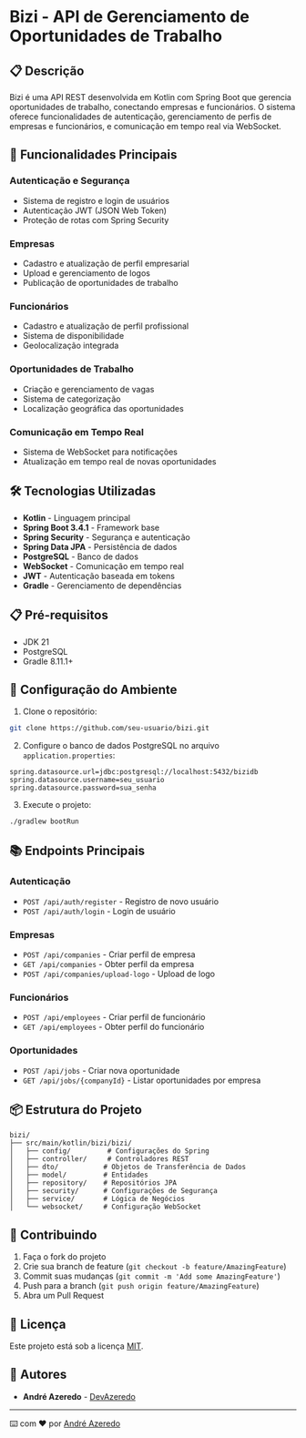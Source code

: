 # Bizi - API de Gerenciamento de Oportunidades de Trabalho

## 📋 Descrição
Bizi é uma API REST desenvolvida em Kotlin com Spring Boot que gerencia oportunidades de trabalho, conectando empresas e funcionários. O sistema oferece funcionalidades de autenticação, gerenciamento de perfis de empresas e funcionários, e comunicação em tempo real via WebSocket.

## 🚀 Funcionalidades Principais

### Autenticação e Segurança
- Sistema de registro e login de usuários
- Autenticação JWT (JSON Web Token)
- Proteção de rotas com Spring Security

### Empresas
- Cadastro e atualização de perfil empresarial
- Upload e gerenciamento de logos
- Publicação de oportunidades de trabalho

### Funcionários
- Cadastro e atualização de perfil profissional
- Sistema de disponibilidade
- Geolocalização integrada

### Oportunidades de Trabalho
- Criação e gerenciamento de vagas
- Sistema de categorização
- Localização geográfica das oportunidades

### Comunicação em Tempo Real
- Sistema de WebSocket para notificações
- Atualização em tempo real de novas oportunidades

## 🛠️ Tecnologias Utilizadas

- **Kotlin** - Linguagem principal
- **Spring Boot 3.4.1** - Framework base
- **Spring Security** - Segurança e autenticação
- **Spring Data JPA** - Persistência de dados
- **PostgreSQL** - Banco de dados
- **WebSocket** - Comunicação em tempo real
- **JWT** - Autenticação baseada em tokens
- **Gradle** - Gerenciamento de dependências

## 📋 Pré-requisitos

- JDK 21
- PostgreSQL
- Gradle 8.11.1+

## 🔧 Configuração do Ambiente

1. Clone o repositório:
```bash
git clone https://github.com/seu-usuario/bizi.git
```

2. Configure o banco de dados PostgreSQL no arquivo `application.properties`:
```properties
spring.datasource.url=jdbc:postgresql://localhost:5432/bizidb
spring.datasource.username=seu_usuario
spring.datasource.password=sua_senha
```

3. Execute o projeto:
```bash
./gradlew bootRun
```

## 📚 Endpoints Principais

### Autenticação
- `POST /api/auth/register` - Registro de novo usuário
- `POST /api/auth/login` - Login de usuário

### Empresas
- `POST /api/companies` - Criar perfil de empresa
- `GET /api/companies` - Obter perfil da empresa
- `POST /api/companies/upload-logo` - Upload de logo

### Funcionários
- `POST /api/employees` - Criar perfil de funcionário
- `GET /api/employees` - Obter perfil do funcionário

### Oportunidades
- `POST /api/jobs` - Criar nova oportunidade
- `GET /api/jobs/{companyId}` - Listar oportunidades por empresa

## 📦 Estrutura do Projeto

```
bizi/
├── src/main/kotlin/bizi/bizi/
│   ├── config/         # Configurações do Spring
│   ├── controller/     # Controladores REST
│   ├── dto/           # Objetos de Transferência de Dados
│   ├── model/         # Entidades
│   ├── repository/    # Repositórios JPA
│   ├── security/      # Configurações de Segurança
│   ├── service/       # Lógica de Negócios
│   └── websocket/     # Configuração WebSocket
```

## 🤝 Contribuindo

1. Faça o fork do projeto
2. Crie sua branch de feature (`git checkout -b feature/AmazingFeature`)
3. Commit suas mudanças (`git commit -m 'Add some AmazingFeature'`)
4. Push para a branch (`git push origin feature/AmazingFeature`)
5. Abra um Pull Request

## 📄 Licença

Este projeto está sob a licença [MIT](LICENSE).

## 👥 Autores

* **André Azeredo** - [DevAzeredo](https://github.com/DevAzeredo)

---
⌨️ com ❤️ por [André Azeredo](https://github.com/DevAzeredo)

